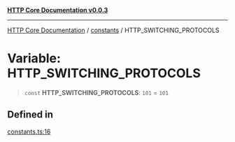 [**HTTP Core Documentation v0.0.3**](../../README.md)

***

[HTTP Core Documentation](../../modules.md) / [constants](../README.md) / HTTP\_SWITCHING\_PROTOCOLS

# Variable: HTTP\_SWITCHING\_PROTOCOLS

> `const` **HTTP\_SWITCHING\_PROTOCOLS**: `101` = `101`

## Defined in

[constants.ts:16](https://github.com/stonemjs/http-core/blob/33a82b77e98ade423889148c13f25ccd40b75c8a/src/constants.ts#L16)
